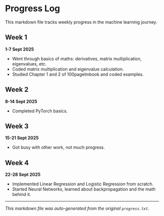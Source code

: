 # Progress Log

This markdown file tracks weekly progress in the machine learning journey.

## Week 1
**1-7 Sept 2025**
- Went through basics of maths: derivatives, matrix multiplication, eigenvalues, etc.
- Coded matrix multiplication and eigenvalue calculation.
- Studied Chapter 1 and 2 of 100pagelmbook and coded examples.

## Week 2
**8-14 Sept 2025**
- Completed PyTorch basics.

## Week 3
**15-21 Sept 2025**
- Got busy with other work, not much progress.

## Week 4
**22-28 Sept 2025**
- Implemented Linear Regression and Logistic Regression from scratch.
- Started Neural Networks, learned about backpropagation and the math behind it.

---
*This markdown file was auto-generated from the original `progress.txt`.*
